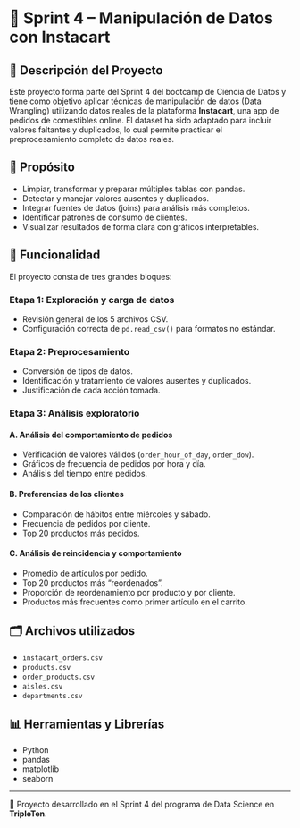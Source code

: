 # 🛒 Sprint 4 – Manipulación de Datos con Instacart

## 📌 Descripción del Proyecto

Este proyecto forma parte del Sprint 4 del bootcamp de Ciencia de Datos y tiene como objetivo aplicar técnicas de manipulación de datos (Data Wrangling) utilizando datos reales de la plataforma **Instacart**, una app de pedidos de comestibles online. El dataset ha sido adaptado para incluir valores faltantes y duplicados, lo cual permite practicar el preprocesamiento completo de datos reales.

## 🎯 Propósito

- Limpiar, transformar y preparar múltiples tablas con pandas.
- Detectar y manejar valores ausentes y duplicados.
- Integrar fuentes de datos (joins) para análisis más completos.
- Identificar patrones de consumo de clientes.
- Visualizar resultados de forma clara con gráficos interpretables.

## 🧰 Funcionalidad

El proyecto consta de tres grandes bloques:

### Etapa 1: Exploración y carga de datos
- Revisión general de los 5 archivos CSV.
- Configuración correcta de `pd.read_csv()` para formatos no estándar.

### Etapa 2: Preprocesamiento
- Conversión de tipos de datos.
- Identificación y tratamiento de valores ausentes y duplicados.
- Justificación de cada acción tomada.

### Etapa 3: Análisis exploratorio
#### A. Análisis del comportamiento de pedidos
- Verificación de valores válidos (`order_hour_of_day`, `order_dow`).
- Gráficos de frecuencia de pedidos por hora y día.
- Análisis del tiempo entre pedidos.

#### B. Preferencias de los clientes
- Comparación de hábitos entre miércoles y sábado.
- Frecuencia de pedidos por cliente.
- Top 20 productos más pedidos.

#### C. Análisis de reincidencia y comportamiento
- Promedio de artículos por pedido.
- Top 20 productos más “reordenados”.
- Proporción de reordenamiento por producto y por cliente.
- Productos más frecuentes como primer artículo en el carrito.

## 🗂️ Archivos utilizados

- `instacart_orders.csv`
- `products.csv`
- `order_products.csv`
- `aisles.csv`
- `departments.csv`

## 📊 Herramientas y Librerías

- Python  
- pandas  
- matplotlib  
- seaborn  

---

📌 Proyecto desarrollado en el Sprint 4 del programa de Data Science en **TripleTen**.
